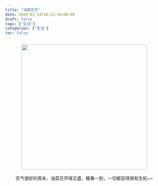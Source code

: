 ```yaml
---
title: "油菜花开"
date: 2020-03-14T10:21:36+08:00
draft: false
tags: ["生活"]
categories: ["生活"]
toc: false
---
```

<div align=center><img width=400 height=400 src="https://jiangbao-1258001083.cos.ap-shanghai.myqcloud.com/IMG_20200314_095957_014.jpg" /></div>
<br />
<div align=center>天气很好的周末，油菜花开得正盛，暖春一到，一切都显得很有生机~~</div>
